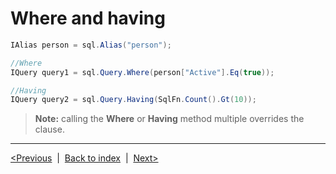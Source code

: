 # Where and having
```csharp
IAlias person = sql.Alias("person");

//Where
IQuery query1 = sql.Query.Where(person["Active"].Eq(true));

//Having
IQuery query2 = sql.Query.Having(SqlFn.Count().Gt(10));
```

> **Note:** calling the **Where** or **Having** method multiple overrides the clause.

---
[<Previous](from-join-cte.md) &nbsp;|&nbsp;  [Back to index](index.md) &nbsp;|&nbsp;  [Next>](group-by.md)